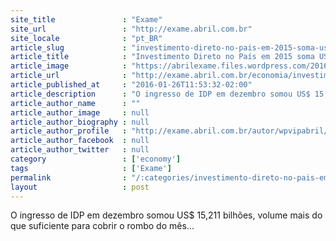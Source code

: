 ```yaml
---
site_title               : "Exame"
site_url                 : "http://exame.abril.com.br"
site_locale              : "pt_BR"
article_slug             : "investimento-direto-no-pais-em-2015-soma-uss-75-075-bilhoes"
article_title            : "Investimento Direto no País em 2015 soma US$ 75,075 bilhões"
article_image            : "https://abrilexame.files.wordpress.com/2016/09/size_960_16_9_real84.jpg?quality=70&strip=all&w=960"
article_url              : "http://exame.abril.com.br/economia/investimento-direto-no-pais-em-2015-soma-us-75-075-bi-maior-valor-desde-2014/"
article_published_at     : "2016-01-26T11:53:32-02:00"
article_description      : "O ingresso de IDP em dezembro somou US$ 15,211 bilhões, volume mais do que suficiente para cobrir o rombo do mês..."
article_author_name      : ""
article_author_image     : null
article_author_biography : null
article_author_profile   : "http://exame.abril.com.br/autor/wpvipabril/"
article_author_facebook  : null
article_author_twitter   : null
category                 : ['economy']
tags                     : ['Exame']
permalink                : "/:categories/investimento-direto-no-pais-em-2015-soma-uss-75-075-bilhoes/"
layout                   : post
---
```


O ingresso de IDP em dezembro somou US$ 15,211 bilhões, volume mais do que suficiente para cobrir o rombo do mês...

